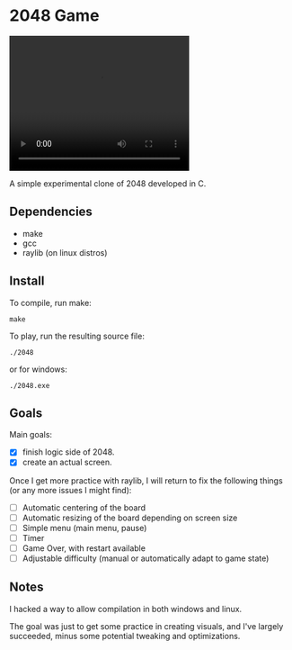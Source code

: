 
# 2048 Game
<video width="320" height="240" controls>
    <source src="./example.mp4" type = "video/mp4">
</video>

A simple experimental clone of 2048 developed in C.

## Dependencies
* make
* gcc
* raylib (on linux distros)

## Install

To compile, run make:

`make`

To play, run the resulting source file:

`./2048`

or for windows:

`./2048.exe`

## Goals
Main goals:
* [x] finish logic side of 2048.
* [x] create an actual screen.

Once I get more practice with raylib, I will return to fix the
following things (or any more issues I might find):

* [ ] Automatic centering of the board
* [ ] Automatic resizing of the board depending on screen size
* [ ] Simple menu (main menu, pause)
* [ ] Timer
* [ ] Game Over, with restart available
* [ ] Adjustable difficulty (manual or automatically adapt to game state)

## Notes
I hacked a way to allow compilation in both windows and linux.

The goal was just to get some practice in creating visuals,
and I've largely succeeded, minus some potential tweaking and
optimizations.

